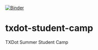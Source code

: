 
[![Binder](https://mybinder.org/badge_logo.svg)](https://mybinder.org/v2/gh/gmihaila/txdot-student-camp/HEAD?urlpath=%2Fdoc%2Ftree%2Ftxdot-student-camp-summer25+%2FTxDoT_SummerCamp_Activity_1.ipynb)

# txdot-student-camp
TXDot Summer Student Camp
